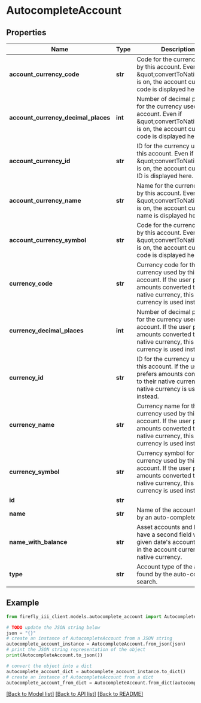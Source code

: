 # AutocompleteAccount


## Properties

Name | Type | Description | Notes
------------ | ------------- | ------------- | -------------
**account_currency_code** | **str** | Code for the currency used by this account. Even if \&quot;convertToNative\&quot; is on, the account currency code is displayed here. | [optional] 
**account_currency_decimal_places** | **int** | Number of decimal places for the currency used by this account. Even if \&quot;convertToNative\&quot; is on, the account currency code is displayed here. | [optional] 
**account_currency_id** | **str** | ID for the currency used by this account. Even if \&quot;convertToNative\&quot; is on, the account currency ID is displayed here. | [optional] 
**account_currency_name** | **str** | Name for the currency used by this account. Even if \&quot;convertToNative\&quot; is on, the account currency name is displayed here. | [optional] 
**account_currency_symbol** | **str** | Code for the currency used by this account. Even if \&quot;convertToNative\&quot; is on, the account currency code is displayed here. | [optional] 
**currency_code** | **str** | Currency code for the currency used by this account. If the user prefers amounts converted to their native currency, this native currency is used instead. | 
**currency_decimal_places** | **int** | Number of decimal places for the currency used by this account. If the user prefers amounts converted to their native currency, this native currency is used instead. | 
**currency_id** | **str** | ID for the currency used by this account. If the user prefers amounts converted to their native currency, this native currency is used instead. | 
**currency_name** | **str** | Currency name for the currency used by this account. If the user prefers amounts converted to their native currency, this native currency is used instead. | 
**currency_symbol** | **str** | Currency symbol for the currency used by this account. If the user prefers amounts converted to their native currency, this native currency is used instead. | 
**id** | **str** |  | 
**name** | **str** | Name of the account found by an auto-complete search. | 
**name_with_balance** | **str** | Asset accounts and liabilities have a second field with the given date&#39;s account balance in the account currency or native currency. | 
**type** | **str** | Account type of the account found by the auto-complete search. | 

## Example

```python
from firefly_iii_client.models.autocomplete_account import AutocompleteAccount

# TODO update the JSON string below
json = "{}"
# create an instance of AutocompleteAccount from a JSON string
autocomplete_account_instance = AutocompleteAccount.from_json(json)
# print the JSON string representation of the object
print(AutocompleteAccount.to_json())

# convert the object into a dict
autocomplete_account_dict = autocomplete_account_instance.to_dict()
# create an instance of AutocompleteAccount from a dict
autocomplete_account_from_dict = AutocompleteAccount.from_dict(autocomplete_account_dict)
```
[[Back to Model list]](../README.md#documentation-for-models) [[Back to API list]](../README.md#documentation-for-api-endpoints) [[Back to README]](../README.md)


